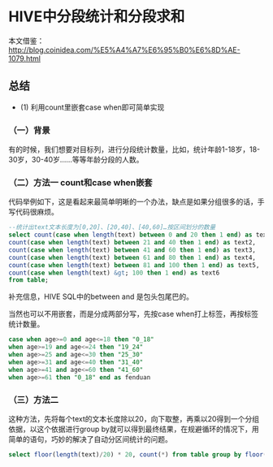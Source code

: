 #  HIVE中分段统计和分段求和
本文借鉴：http://blog.coinidea.com/%E5%A4%A7%E6%95%B0%E6%8D%AE-1079.html

## 总结
+ (1) 利用count里嵌套case when即可简单实现

### （一）背景
有的时候，我们想要对目标列，进行分段统计数量，比如，统计年龄1-18岁，18-30岁，30-40岁……等等年龄分段的人数。   

### （二）方法一 count和case when嵌套
代码举例如下，这是看起来最简单明晰的一个办法，缺点是如果分组很多的话，手写代码很麻烦。
```sql
--统计出text文本长度为[0,20]、[20,40]、[40,60]…按区间划分的数量
select count(case when length(text) between 0 and 20 then 1 end) as text1,
count(case when length(text) between 21 and 40 then 1 end) as text2,
count(case when length(text) between 41 and 60 then 1 end) as text3,
count(case when length(text) between 61 and 80 then 1 end) as text4,
count(case when length(text) between 81 and 100 then 1 end) as text5,
count(case when length(text) &gt; 100 then 1 end) as text6
from table;
```

补充信息，HIVE SQL中的between and 是包头包尾巴的。   

当然也可以不用嵌套，而是分成两部分写，先按case when打上标签，再按标签统计数量。
```sql
case when age>=0 and age<=18 then "0_18"
when age>=19 and age<=24 then "19_24"
when age>=25 and age<=30 then "25_30"
when age>=31 and age<=40 then "31_40"
when age>=41 and age<=60 then "41_60"
when age>=61 then "0_18" end as fenduan
```

### （三）方法二
这种方法，先将每个text的文本长度除以20，向下取整，再乘以20得到一个分组依据，以这个依据进行group by就可以得到最终结果，在规避循环的情况下，用简单的语句，巧妙的解决了自动分区间统计的问题。
```sql
select floor(length(text)/20) * 20, count(*) from table group by floor(length(text)/20);
```


